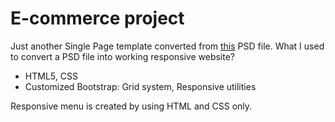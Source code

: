 E-commerce project
=================


Just another Single Page template converted from [this](http://graphicburger.com/cuda-single-page-portfolio-template/) PSD file.
What I used to convert a PSD file into working responsive website?

 - HTML5, CSS
 - Customized Bootstrap:  Grid system, Responsive utilities

Responsive menu is created by using HTML and CSS only.